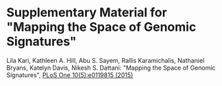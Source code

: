 Supplementary Material for "Mapping the Space of Genomic Signatures"
======


Lila Kari, Kathleen A. Hill, Abu S. Sayem, Rallis Karamichalis, Nathaniel Bryans, Katelyn Davis, Nikesh S. Dattani: "Mapping the Space of Genomic Signatures", 
[PLoS One 10(5):e0119815 (2015)](http://dx.doi.org/10.1371/journal.pone.0119815)
